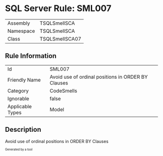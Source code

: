 ﻿# SQL Server Rule: SML007
  
|    |    |
|----|----|
| Assembly | TSQLSmellSCA |
| Namespace | TSQLSmellSCA |
| Class | TSQLSmellSCA07 |
  
## Rule Information
  
|    |    |
|----|----|
| Id | SML007 |
| Friendly Name | Avoid use of ordinal positions in ORDER BY Clauses |
| Category | CodeSmells |
| Ignorable | false |
| Applicable Types | Model  |
  
## Description
  
Avoid use of ordinal positions in ORDER BY Clauses
  
<sub><sup>Generated by a tool</sup></sub>
